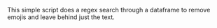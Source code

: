 This simple script does a regex search through a dataframe to remove emojis and leave behind just the text.
